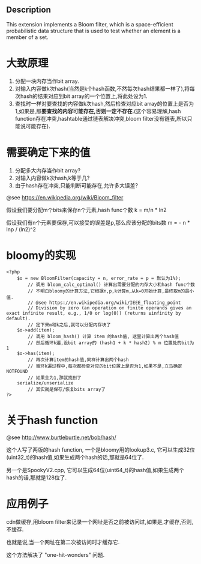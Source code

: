 Description
-----------

This extension implements a Bloom filter, which is a space-efficient
probabilistic data structure that is used to test whether an element is a
member of a set.

# 大致原理

1. 分配一块内存当作bit array.
2. 对输入内容做k次hash(当然是k个hash函数,不然每次hash结果都一样了),将每次hash的结果对应到bit array的一个位置上,将此处设为1.
3. 查找时一样对要查找的内容做k次hash,然后检查对应bit array的位置上是否为1,如果是,那**要查找的内容可能存在,否则一定不存在**.(这个容易理解,hash function存在冲突,hashtable通过链表解决冲突,bloom filter没有链表,所以只能说可能存在).

# 需要确定下来的值

1. 分配多大内存当作bit array?
2. 对输入内容做k次hash,k等于几?
3. 由于hash存在冲突,只能判断可能存在,允许多大误差?

@see https://en.wikipedia.org/wiki/Bloom_filter

假设我们要分配m个bits来保存n个元素,hash func个数 k = m/n * ln2

假设我们有n个元素要保存,可以接受的误差是p,那么应该分配的bits数 m = - n * lnp / (ln2)^2

# bloomy的实现

    <?php
        $o = new BloomFilter(capacity = n, error_rate = p = 默认为1%);
            // 调用 bloom_calc_optimal() 计算出需要分配的内存大小和hash func个数
            // 不明白bloomy的计算方法,它根据n,p,k计算m,从k=0开始计算,最终取m的最小值.
            // @see https://en.wikipedia.org/wiki/IEEE_floating_point
            // Division by zero (an operation on finite operands gives an exact infinite result, e.g., 1/0 or log(0)) (returns ±infinity by default).
            // 定下来m和k之后,就可以分配内存块了
        $o->add(item);
            // 调用 bloom_hash() 计算 item 的hash值, 这里计算出两个hash值
            // 然后循环k遍,设bit array的 (hash1 + k * hash2) % m 位置处的bit为1
        $o->has(item);
            // 再次计算item的hash值,同样计算出两个hash
            // 循环k遍过程中,每次都检查对应的bit位置上是否为1,如果不是,立马确定 NOTFOUND
            // 如果全为1,那就找到了
        serialize/unserialize
            // 其实就是保存/恢复bits array了
    ?>

# 关于hash function

@see http://www.burtleburtle.net/bob/hash/

这个人写了两版的hash function, 一个是bloomy用的lookup3.c, 它可以生成32位(uint32_t)的hash值,如果生成两个hash的话,那就是64位了.

另一个是SpookyV2.cpp, 它可以生成64位(uint64_t)的hash值,如果生成两个hash的话,那就是128位了.

# 应用例子

cdn做缓存,用bloom filter来记录一个网址是否之前被访问过,如果是,才缓存,否则,不缓存.

也就是说,当一个网址在第二次被访问时才缓存它.

这个方法解决了 "one-hit-wonders" 问题.
